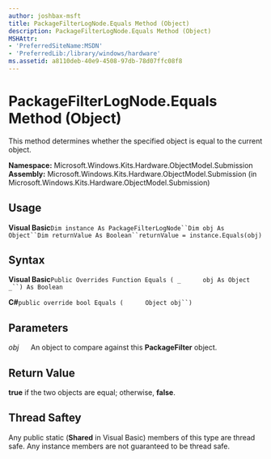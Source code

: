 ```yaml
---
author: joshbax-msft
title: PackageFilterLogNode.Equals Method (Object)
description: PackageFilterLogNode.Equals Method (Object)
MSHAttr:
- 'PreferredSiteName:MSDN'
- 'PreferredLib:/library/windows/hardware'
ms.assetid: a8110deb-40e9-4508-97db-78d07ffc08f8
---
```


# PackageFilterLogNode.Equals Method (Object)


This method determines whether the specified object is equal to the current object.

**Namespace:** Microsoft.Windows.Kits.Hardware.ObjectModel.Submission **Assembly:** Microsoft.Windows.Kits.Hardware.ObjectModel.Submission (in Microsoft.Windows.Kits.Hardware.ObjectModel.Submission)

## Usage


**Visual Basic**`Dim instance As PackageFilterLogNode``Dim obj As Object``Dim returnValue As Boolean``returnValue = instance.Equals(obj)`

## Syntax


**Visual Basic**`Public Overrides Function Equals ( _`           `obj As Object _``) As Boolean`

**C#**`public override bool Equals (`           `Object obj``)`

## Parameters


*obj*      An object to compare against this **PackageFilter** object.

## Return Value


**true** if the two objects are equal; otherwise, **false**.

## Thread Saftey


Any public static (**Shared** in Visual Basic) members of this type are thread safe. Any instance members are not guaranteed to be thread safe.

 

 






